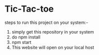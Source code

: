 # Tic-Tac-toe
steps to run this project on your system:-

1. simply get this repository in your system
2. do npm install
3. npm start
4. This website will open on your local host 
   
